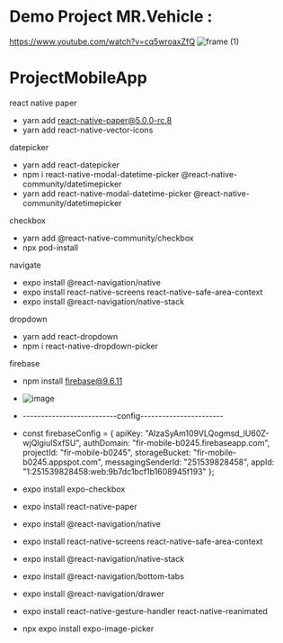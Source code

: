 # Demo Project MR.Vehicle :
https://www.youtube.com/watch?v=cq5wroaxZfQ
![frame (1)](https://user-images.githubusercontent.com/73680402/211329717-fe75be87-eded-448e-ad40-f4b72eae132e.png)


# ProjectMobileApp

react native paper
- yarn add react-native-paper@5.0.0-rc.8
- yarn add react-native-vector-icons

datepicker
- yarn add react-datepicker
- npm i react-native-modal-datetime-picker @react-native-community/datetimepicker
- yarn add react-native-modal-datetime-picker @react-native-community/datetimepicker

checkbox
- yarn add @react-native-community/checkbox
- npx pod-install

navigate
- expo install @react-navigation/native
- expo install react-native-screens react-native-safe-area-context
- expo install @react-navigation/native-stack

dropdown
- yarn add react-dropdown
- npm i react-native-dropdown-picker


firebase
- npm install firebase@9.6.11
- ![image](https://user-images.githubusercontent.com/73680333/201475048-1421a61e-054f-44ac-89df-71563d595b1d.png)
- --------------------------config-----------------------
- const firebaseConfig = {
  apiKey: "AIzaSyAm109VLQogmsd_lU60Z-wjQlgiuISxfSU",
  authDomain: "fir-mobile-b0245.firebaseapp.com",
  projectId: "fir-mobile-b0245",
  storageBucket: "fir-mobile-b0245.appspot.com",
  messagingSenderId: "251539828458",
  appId: "1:251539828458:web:9b7dc1bcf1b1608945f193"
};

- expo install expo-checkbox
- expo install react-native-paper
-	expo install @react-navigation/native
-	expo install react-native-screens react-native-safe-area-context
- expo install @react-navigation/native-stack
- expo install @react-navigation/bottom-tabs
- expo install @react-navigation/drawer
- expo install react-native-gesture-handler react-native-reanimated
- npx expo install expo-image-picker
